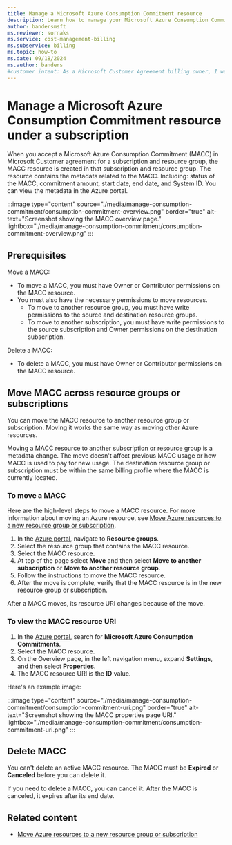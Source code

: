 ```yaml
---
title: Manage a Microsoft Azure Consumption Commitment resource
description: Learn how to manage your Microsoft Azure Consumption Commitment (MACC) resource, including moving it across resource groups or subscriptions.
author: bandersmsft
ms.reviewer: sornaks
ms.service: cost-management-billing
ms.subservice: billing
ms.topic: how-to
ms.date: 09/18/2024
ms.author: banders
#customer intent: As a Microsoft Customer Agreement billing owner, I want learn about managing a MACC so that I move it when needed.
---
```


# Manage a Microsoft Azure Consumption Commitment resource under a subscription

When you accept a Microsoft Azure Consumption Commitment (MACC) in Microsoft Customer agreement for a subscription and resource group, the MACC resource is created in that subscription and resource group. The resource contains the metadata related to the MACC. Including: status of the MACC, commitment amount, start date, end date, and System ID. You can view the metadata in the Azure portal.

:::image type="content" source="./media/manage-consumption-commitment/consumption-commitment-overview.png" border="true" alt-text="Screenshot showing the MACC overview page." lightbox="./media/manage-consumption-commitment/consumption-commitment-overview.png" :::

## Prerequisites

Move a MACC: 
- To move a MACC, you must have Owner or Contributor permissions on the MACC resource.
- You must also have the necessary permissions to move resources.
  - To move to another resource group, you must have write permissions to the source and destination resource groups.
  - To move to another subscription, you must have write permissions to the source subscription and Owner permissions on the destination subscription.

Delete a MACC:
- To delete a MACC, you must have Owner or Contributor permissions on the MACC resource.

## Move MACC across resource groups or subscriptions

You can move the MACC resource to another resource group or subscription. Moving it works the same way as moving other Azure resources.

Moving a MACC resource to another subscription or resource group is a metadata change. The move doesn't affect previous MACC usage or how MACC is used to pay for new usage. The destination resource group or subscription must be within the same billing profile where the MACC is currently located.

### To move a MACC

Here are the high-level steps to move a MACC resource. For more information about moving an Azure resource, see [Move Azure resources to a new resource group or subscription](../../azure-resource-manager/management/move-resource-group-and-subscription.md).

1. In the [Azure portal](https://portal.azure.com), navigate to **Resource groups**.
2. Select the resource group that contains the MACC resource.
3. Select the MACC resource.
4. At top of the page select **Move** and then select **Move to another subscription** or **Move to another resource group**.
5. Follow the instructions to move the MACC resource.
6. After the move is complete, verify that the MACC resource is in the new resource group or subscription.

After a MACC moves, its resource URI changes because of the move.

### To view the MACC resource URI

1. In the [Azure portal](https://portal.azure.com), search for **Microsoft Azure Consumption Commitments**.
2. Select the MACC resource.
3. On the Overview page, in the left navigation menu, expand **Settings**, and then select **Properties**.
4. The MACC resource URI is the **ID** value.

Here's an example image:

:::image type="content" source="./media/manage-consumption-commitment/consumption-commitment-uri.png" border="true" alt-text="Screenshot showing the MACC properties page URI." lightbox="./media/manage-consumption-commitment/consumption-commitment-uri.png" :::


## Delete MACC 

You can't delete an active MACC resource. The MACC must be **Expired** or **Canceled** before you can delete it.

If you need to delete a MACC, you can cancel it. After the MACC is canceled, it expires after its end date.

## Related content

- [Move Azure resources to a new resource group or subscription](../../azure-resource-manager/management/move-resource-group-and-subscription.md)